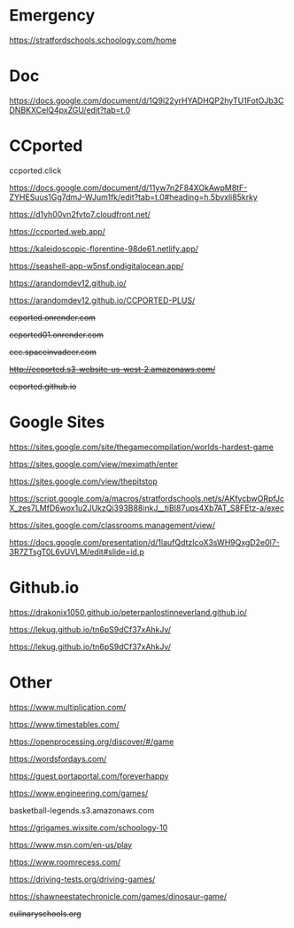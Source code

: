 # Emergency
https://stratfordschools.schoology.com/home

# Doc
https://docs.google.com/document/d/1Q9i22yrHYADHQP2hyTU1FotOJb3CDNBKXCelQ4pxZGU/edit?tab=t.0



# CCported
ccported.click 

https://docs.google.com/document/d/11yw7n2F84XOkAwpM8tF-ZYHESuus1Gg7dmJ-WJum1fk/edit?tab=t.0#heading=h.5bvxli85krky

https://d1yh00vn2fvto7.cloudfront.net/

https://ccported.web.app/

https://kaleidoscopic-florentine-98de61.netlify.app/

https://seashell-app-w5nsf.ondigitalocean.app/

https://arandomdev12.github.io/

https://arandomdev12.github.io/CCPORTED-PLUS/

~~ccported.onrender.com~~

~~ccported01.onrender.com~~

~~ccc.spaceinvadeer.com~~

~~http://ccported.s3-website-us-west-2.amazonaws.com/~~

~~ccported.github.io~~


# Google Sites
https://sites.google.com/site/thegamecompilation/worlds-hardest-game

https://sites.google.com/view/meximath/enter

https://sites.google.com/view/thepitstop

https://script.google.com/a/macros/stratfordschools.net/s/AKfycbwORpfJcX_zes7LMfD6wox1u2JUkzQj393B88inkJ__tiBI87ups4Xb7AT_S8FEtz-a/exec

https://sites.google.com/classrooms.management/view/

https://docs.google.com/presentation/d/1laufQdtzIcoX3sWH9QxgD2e0l7-3R7ZTsgT0L6vUVLM/edit#slide=id.p

# Github.io
https://drakonix1050.github.io/peterpanlostinneverland.github.io/

https://lekug.github.io/tn6pS9dCf37xAhkJv/

https://lekug.github.io/tn6pS9dCf37xAhkJv/

# Other
https://www.multiplication.com/

https://www.timestables.com/

https://openprocessing.org/discover/#/game

https://wordsfordays.com/

https://guest.portaportal.com/foreverhappy

https://www.engineering.com/games/

basketball-legends.s3.amazonaws.com

https://grigames.wixsite.com/schoology-10

https://www.msn.com/en-us/play

https://www.roomrecess.com/

https://driving-tests.org/driving-games/

https://shawneestatechronicle.com/games/dinosaur-game/

~~culinaryschools.org~~




